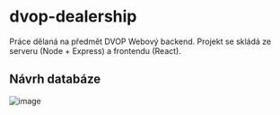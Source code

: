 # dvop-dealership
Práce dělaná na předmět DVOP Webový backend. Projekt se skládá ze serveru (Node + Express) a frontendu (React).

## Návrh databáze
![image](https://github.com/Sebight/dvop-dealership/assets/59232422/ac47d283-2524-48ce-94be-626ad0a747d4)

